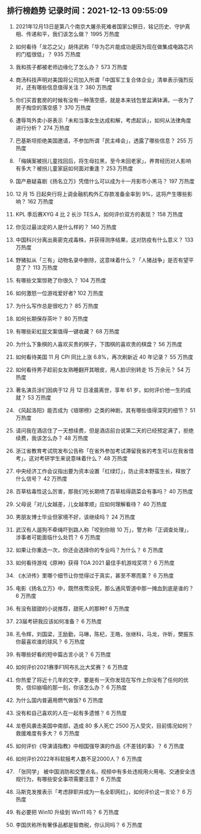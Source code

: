 
## 排行榜趋势 记录时间：2021-12-13 09:55:09
  
  1. 2021年12月13日是第八个南京大屠杀死难者国家公祭日，铭记历史、守护真相、传递和平，我们该怎么做？ 1995 万热度
    
  2. 如何看待「龙芯之父」胡伟武称「华为芯片能成功是因为现在做集成电路芯片的门槛很低」？ 935 万热度
    
  3. 我和孩子都被老师边缘化了怎么办？ 573 万热度
    
  4. 商汤科技声明对美国将公司加入所谓「中国军工复合体企业」清单表示强烈反对，还有哪些信息值得关注？ 380 万热度
    
  5. 你们买首套房的时候有没有一种落空感，就是本来钱包里盆满钵满，一夜为了房子掏空的落空感？ 370 万热度
    
  6. 遭辱骂外卖小哥表示「未和当事女生达成和解，考虑起诉」，如何从法律角度进行分析？ 274 万热度
    
  7. 巴基斯坦拒绝美国邀请，不参加所谓「民主峰会」，透露了哪些信息？ 255 万热度
    
  8. 「梅姨案被拐儿童找回后，将生母拉黑，至今未回老家」，养育经历对人影响有多大？被拐儿童家庭如何面对重逢？ 253 万热度
    
  9. 国产悬疑喜剧《扬名立万》凭借什么可以成为十一月影市小黑马？ 197 万热度
    
  10. 12 月 15 日起央行将上调金融机构外汇存款准备金率到 9%，这将产生哪些影响？ 162 万热度
    
  11. KPL 季后赛XYG 4 比 2 长沙 TES.A，如何评价双方的表现？ 158 万热度
    
  12. 你见过最淡定的人是什么样的？ 140 万热度
    
  13. 中国科兴分离出奥密克戎毒株，并获得测序结果，这对防疫有什么意义？ 133 万热度
    
  14. 野猪拟从「三有」动物名录中删除，这意味着什么？「人猪战争」是否有望平息了？ 113 万热度
    
  15. 有哪些文案惊艳了你很久？ 104 万热度
    
  16. 如何激怒一位游戏爱好者? 102 万热度
    
  17. 为什么写作总是很吃力？ 85 万热度
    
  18. 如何长期保存茶叶？ 80 万热度
    
  19. 有哪些彩虹屁文案值得一键收藏？ 68 万热度
    
  20. 为什么下象棋的人喜欢买贵的棋子，下围棋的喜欢贵的棋盘？ 56 万热度
    
  21. 如何看待美国 11 月 CPI 同比上涨 6.8%，再次刷新近 40 年记录？ 55 万热度
    
  22. 如何看待男子趁前女友熟睡翻开其眼皮，用人脸识别转走 15 万余元？ 54 万热度
    
  23. 著名演员涂们因病于12 月 12 日凌晨离世，享年 61 岁，如何评价他一生的成就？ 53 万热度
    
  24. 《风起洛阳》能否成为《琅琊榜》之类的神剧，其有哪些值得深究的细节？ 51 万热度
    
  25. 请问我在酒店住了一天想续费，但是酒店前台说第二天的已经预定满了，拒绝续费，我该怎么办？ 48 万热度
    
  26. 浙江省教育考试院发布公告称「在省外参加考试滞留我省的考生可以在我省借考」，这对考研学生来说意味着什么？ 48 万热度
    
  27. 中央经济工作会议指出要为资本设置「红绿灯」，防止资本野蛮生长，释放了什么信号？ 42 万热度
    
  28. 百草枯毒性这么厉害，那我们吃长期喷了百草枯得蔬菜会有事吗？ 40 万热度
    
  29. 父母说「对儿女越差，儿女越孝顺」应如何理解看待？ 40 万热度
    
  30. 男朋友博士毕业但家境不好，该继续吗？ 24 万热度
    
  31. 武汉有人遛狗不牵绳吓到路人称「咬到你赔 10 万」，警方称「正调查处理」，涉事者可能面临什么处罚？ 6 万热度
    
  32. 如果让你重选一次，你还会选择你的专业吗？为什么？ 6 万热度
    
  33. 如何看待游戏《原神》获得 TGA 2021 最佳手机游戏奖项？ 6 万热度
    
  34. 《水浒传》里哪个细节让你觉得过于真实，甚至不寒而栗？ 6 万热度
    
  35. 电影《扬名立万》中，既然夜莺没死，那么通风管道中那一摊血到底是谁的？ 6 万热度
    
  36. 有没有甜甜的小说推荐，甜死人的那种? 6 万热度
    
  37. 23届考研我应该如何准备？ 6 万热度
    
  38. 孔令辉，刘国梁，王励勤，马琳，陈杞，王皓，张继科，马龙，许昕，樊振东你最喜欢谁的球风？ 6 万热度
    
  39. 有哪些好看的短中篇古言小说？ 6 万热度
    
  40. 如何评价2021赛季F1阿布扎比大奖赛？ 6 万热度
    
  41. 你热爱了将近十几年的文字，要是有一天你发现在写作上你没有了任何的优势，信仰崩塌的那一刻，你该怎么办？ 6 万热度
    
  42. 为什么国内普遍用燃气做饭? 6 万热度
    
  43. 没有和自己喜欢的人在一起有多遗憾？ 6 万热度
    
  44. 龙卷风袭击美国中南部，造成 80 多人死亡 2500 万人受灾，目前情况如何？救援难度有多大？ 6 万热度
    
  45. 如何评价《导演请指教》中相国强导演的作品《不差钱的事》？ 6 万热度
    
  46. 如何评价2022年科软报考人数不足2000人？ 6 万热度
    
  47. 「张同学」 被中国消防和交警点名，视频中有多处违规用火用电、交通安全违规行为，有哪些安全事项需要注意？ 6 万热度
    
  48. 马斯克发推表示「考虑辞职并成为一名全职网红」，如何评价这一言论？ 6 万热度
    
  49. 有必要把 Win10 升级到 Win11 吗？ 6 万热度
    
  50. 李国庆称所有奢侈品都是智商税，你认同吗？ 6 万热度
    